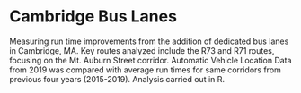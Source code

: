 # Cambridge Bus Lanes

Measuring run time improvements from the addition of dedicated bus lanes in Cambridge, MA. Key routes analyzed include the R73 and R71 routes, focusing on the Mt. Auburn Street corridor. Automatic Vehicle Location Data from 2019 was compared with average run times for same corridors from previous four years (2015-2019). Analysis carried out in R.


